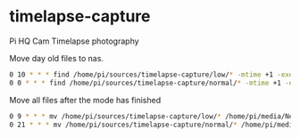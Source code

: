# timelapse-capture
Pi HQ Cam Timelapse photography

Move day old files to nas.
```bash
0 10 * * * find /home/pi/sources/timelapse-capture/low/* -mtime +1 -exec mv "{}" /home/pi/media/Nemesis/low \;
0 0 * * * find /home/pi/sources/timelapse-capture/normal/* -mtime +1 -exec mv "{}" /home/pi/media/Nemesis/normal \;
```

Move all files after the mode has finished
```bash
0 9 * * * mv /home/pi/sources/timelapse-capture/low/* /home/pi/media/Nemesis/low
0 21 * * * mv /home/pi/sources/timelapse-capture/normal/* /home/pi/media/Nemesis/normal
```